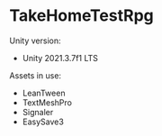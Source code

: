 # TakeHomeTestRpg

Unity version:
- Unity 2021.3.7f1 LTS

Assets in use:
- LeanTween
- TextMeshPro
- Signaler
- EasySave3